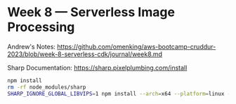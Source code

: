# Week 8 — Serverless Image Processing

Andrew's Notes: <https://github.com/omenking/aws-bootcamp-cruddur-2023/blob/week-8-serverless-cdk/journal/week8.md>

Sharp Documentation: <https://sharp.pixelplumbing.com/install>

```sh
npm install
rm -rf node_modules/sharp
SHARP_IGNORE_GLOBAL_LIBVIPS=1 npm install --arch=x64 --platform=linux --libc=glibc sharp
```
